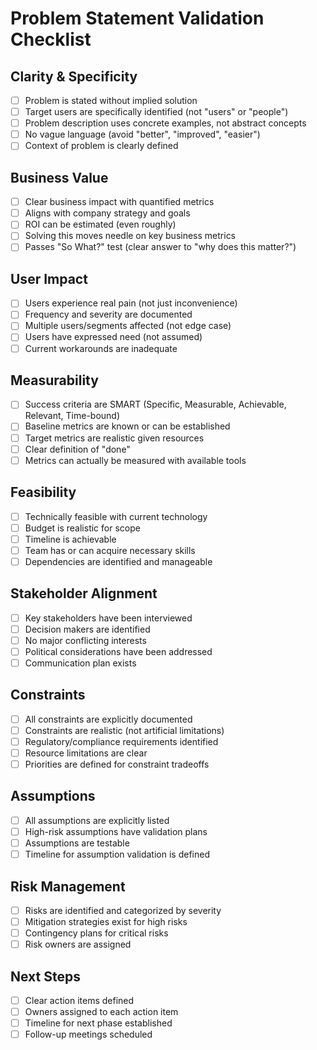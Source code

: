 # Problem Statement Validation Checklist

## Clarity & Specificity
- [ ] Problem is stated without implied solution
- [ ] Target users are specifically identified (not "users" or "people")
- [ ] Problem description uses concrete examples, not abstract concepts
- [ ] No vague language (avoid "better", "improved", "easier")
- [ ] Context of problem is clearly defined

## Business Value
- [ ] Clear business impact with quantified metrics
- [ ] Aligns with company strategy and goals
- [ ] ROI can be estimated (even roughly)
- [ ] Solving this moves needle on key business metrics
- [ ] Passes "So What?" test (clear answer to "why does this matter?")

## User Impact
- [ ] Users experience real pain (not just inconvenience)
- [ ] Frequency and severity are documented
- [ ] Multiple users/segments affected (not edge case)
- [ ] Users have expressed need (not assumed)
- [ ] Current workarounds are inadequate

## Measurability
- [ ] Success criteria are SMART (Specific, Measurable, Achievable, Relevant, Time-bound)
- [ ] Baseline metrics are known or can be established
- [ ] Target metrics are realistic given resources
- [ ] Clear definition of "done"
- [ ] Metrics can actually be measured with available tools

## Feasibility
- [ ] Technically feasible with current technology
- [ ] Budget is realistic for scope
- [ ] Timeline is achievable
- [ ] Team has or can acquire necessary skills
- [ ] Dependencies are identified and manageable

## Stakeholder Alignment
- [ ] Key stakeholders have been interviewed
- [ ] Decision makers are identified
- [ ] No major conflicting interests
- [ ] Political considerations have been addressed
- [ ] Communication plan exists

## Constraints
- [ ] All constraints are explicitly documented
- [ ] Constraints are realistic (not artificial limitations)
- [ ] Regulatory/compliance requirements identified
- [ ] Resource limitations are clear
- [ ] Priorities are defined for constraint tradeoffs

## Assumptions
- [ ] All assumptions are explicitly listed
- [ ] High-risk assumptions have validation plans
- [ ] Assumptions are testable
- [ ] Timeline for assumption validation is defined

## Risk Management
- [ ] Risks are identified and categorized by severity
- [ ] Mitigation strategies exist for high risks
- [ ] Contingency plans for critical risks
- [ ] Risk owners are assigned

## Next Steps
- [ ] Clear action items defined
- [ ] Owners assigned to each action item
- [ ] Timeline for next phase established
- [ ] Follow-up meetings scheduled